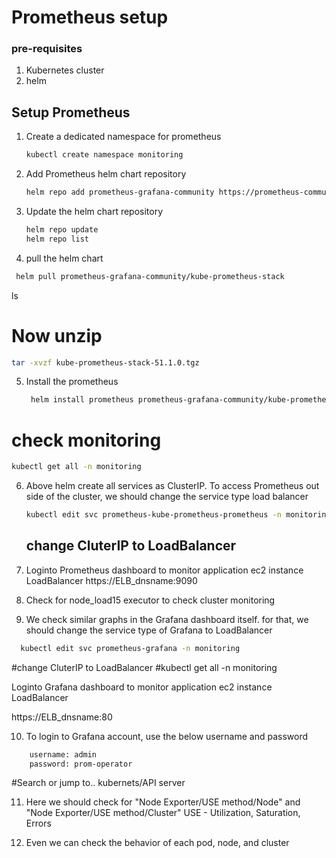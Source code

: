 # Prometheus setup
### pre-requisites
1. Kubernetes cluster
2. helm

## Setup Prometheus

1. Create a dedicated namespace for prometheus 
   ```sh
   kubectl create namespace monitoring
   ```

2. Add Prometheus helm chart repository
   ```sh
   helm repo add prometheus-grafana-community https://prometheus-community.github.io/helm-charts 
   ```

3. Update the helm chart repository
   ```sh
   helm repo update
   helm repo list
   ```

4. pull the helm chart

 ```sh
  helm pull prometheus-grafana-community/kube-prometheus-stack
 ```

ls
       
# Now unzip
```sh
tar -xvzf kube-prometheus-stack-51.1.0.tgz
```

5. Install the prometheus

   ```sh
    helm install prometheus prometheus-grafana-community/kube-prometheus-stack --namespace monitoring
   ```
   
# check monitoring
```sh
kubectl get all -n monitoring
```

6. Above helm create all services as ClusterIP. To access Prometheus out side of the cluster, we should change the service type load balancer
   ```sh 
   kubectl edit svc prometheus-kube-prometheus-prometheus -n monitoring 
   ```
   
   ## change CluterIP to LoadBalancer

7. Loginto Prometheus dashboard to monitor application ec2 instance LoadBalancer
   https://ELB_dnsname:9090


8. Check for node_load15 executor to check cluster monitoring 


9. We check similar graphs in the Grafana dashboard itself. for that, we should change the service type of Grafana to LoadBalancer

```sh 
  kubectl edit svc prometheus-grafana -n monitoring
```

#change CluterIP to LoadBalancer
#kubectl get all -n monitoring


Loginto Grafana dashboard to monitor application ec2 instance LoadBalancer

   https://ELB_dnsname:80

10.  To login to Grafana account, use the below username and password 


```sh
    username: admin
    password: prom-operator
```


#Search or jump to..  kubernets/API server


11. Here we should check for "Node Exporter/USE method/Node" and "Node Exporter/USE method/Cluster"
    USE - Utilization, Saturation, Errors

   
12. Even we can check the behavior of each pod, node, and cluster 
